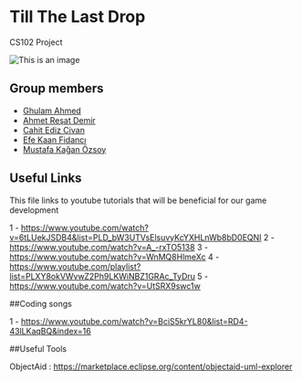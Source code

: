 # Till The Last Drop
CS102 Project

![This is an image](https://github.com/cat-milk/Anime-Girls-Holding-Programming-Books/blob/master/Java/Yuuko_Aioi_Holding_Fundamentals_Of_Java_Programming.png)
## Group members
- [Ghulam Ahmed](https://github.com/gahme)
- [Ahmet Reşat Demir](https://github.com/ahmetde)
- [Cahit Ediz Civan](https://github.com/Edizc)
- [Efe Kaan Fidancı](https://github.com/EfeKN)
- [Mustafa Kağan Özsoy](https://github.com/mkaganozsoy)

## Useful Links
This file links to youtube tutorials that will be beneficial for our game development

1 - https://www.youtube.com/watch?v=6tLUekJSDB4&list=PLD_bW3UTVsElsuvyKcYXHLnWb8bD0EQNI
2 - https://www.youtube.com/watch?v=A_-rxTO5138
3 - https://www.youtube.com/watch?v=WnMQ8HlmeXc
4 - https://www.youtube.com/playlist?list=PLXY8okVWvwZ2Ph9LKWiNBZ1GRAc_TyDru
5 - https://www.youtube.com/watch?v=UtSRX9swc1w

##Coding songs

1 - https://www.youtube.com/watch?v=BciS5krYL80&list=RD4-43lLKaqBQ&index=16

##Useful Tools

ObjectAid : https://marketplace.eclipse.org/content/objectaid-uml-explorer
